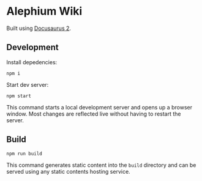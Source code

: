 # Alephium Wiki

Built using [Docusaurus 2](https://docusaurus.io/).

## Development

Install depedencies:

```shell
npm i
```

Start dev server:

```shell
npm start
```

This command starts a local development server and opens up a browser window. Most changes are reflected live without having to restart the server.

## Build

```shell
npm run build
```

This command generates static content into the `build` directory and can be served using any static contents hosting service.
